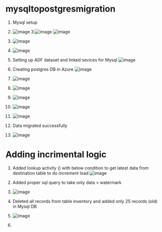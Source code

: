 # mysqltopostgresmigration

1. Mysql setup
   
2.    ![image](https://github.com/user-attachments/assets/8e922356-0c49-4094-8995-b764b9084e27)
3.![image](https://github.com/user-attachments/assets/4802cc06-e706-4e7d-b9c6-c5beeff993e3)
  ![image](https://github.com/user-attachments/assets/e3ee2e76-2777-4393-b037-9cbef8b7d4db)
4. ![image](https://github.com/user-attachments/assets/f4ad9e2b-7e8e-479e-ad9d-cd98d676c1d4)
5. ![image](https://github.com/user-attachments/assets/0579df81-6576-48df-978d-e59d7d6632f7)
6. Setting up ADF dataset and linked sevices for Mysql  ![image](https://github.com/user-attachments/assets/cb9615e7-ac62-461b-8ef3-bb77154179f7)
7. Creating postgres DB in Azure  ![image](https://github.com/user-attachments/assets/672f577e-d213-445e-bb43-e1fc85985ac2)
8. ![image](https://github.com/user-attachments/assets/1bd38d33-260a-4039-8b59-0779189bd523)
9. ![image](https://github.com/user-attachments/assets/aa3bbcc3-382a-41cd-b0d9-173ed0c5e460)
10. ![image](https://github.com/user-attachments/assets/fbd656a8-d588-482b-a00b-bb41c4050513)
11. ![image](https://github.com/user-attachments/assets/8809e737-1fe1-40fe-b4c3-e704ab72ee97)
12. ![image](https://github.com/user-attachments/assets/ae6009f8-21c7-4505-8202-0f05472612d6)
13. Data migrated successfully
14. ![image](https://github.com/user-attachments/assets/afbdd004-a686-4e7c-8206-709937aa8e21)

# Adding incrimental logic

1. Added lookup activity ()  with below condition to get latest data from destination table to do increment load
   ![image](https://github.com/user-attachments/assets/815a7dc7-008b-4ca5-ac26-3952ea28183a)
2. Added proper sql query to take only data > watermark

3. ![image](https://github.com/user-attachments/assets/27660acb-13c7-4a89-93db-19eef8739291)

4. Deleted all records from table inventory and added only 25 records (old) in Mysql DB

5. ![image](https://github.com/user-attachments/assets/1a2bf0ed-c592-4058-95b0-ea940180aa96)

6. 













